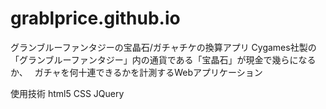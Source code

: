 # grablprice.github.io
グランブルーファンタジーの宝晶石/ガチャチケの換算アプリ
	Cygames社製の「グランブルーファンタジー」内の通貨である「宝晶石」が現金で幾らになるか、　
	ガチャを何十連できるかを計測するWebアプリケーション
	
使用技術
	html5
	CSS
	JQuery
